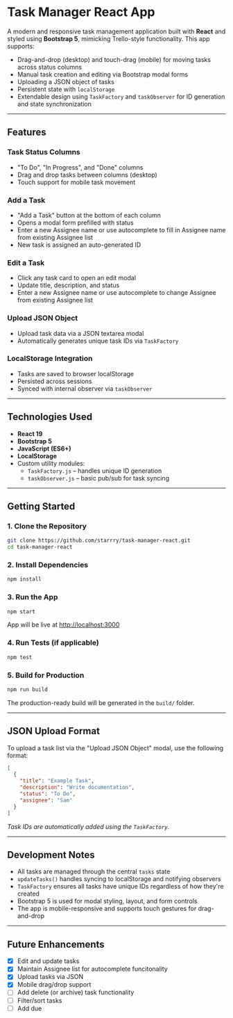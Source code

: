 #  Task Manager React App

A modern and responsive task management application built with **React** and styled using **Bootstrap 5**, mimicking Trello-style functionality. This app supports:

-  Drag-and-drop (desktop) and touch-drag (mobile) for moving tasks across status columns  
-  Manual task creation and editing via Bootstrap modal forms  
-  Uploading a JSON object of tasks  
-  Persistent state with `localStorage`  
-  Extendable design using `TaskFactory` and `taskObserver` for ID generation and state synchronization  

---

##  Features

###  Task Status Columns
- "To Do", "In Progress", and "Done" columns
- Drag and drop tasks between columns (desktop)
- Touch support for mobile task movement

###  Add a Task
- "Add a Task" button at the bottom of each column
- Opens a modal form prefilled with status
- Enter a new Assignee name or use autocomplete to fill in Assignee name from existing Assignee list
- New task is assigned an auto-generated ID

###  Edit a Task
- Click any task card to open an edit modal
- Update title, description, and status
- Enter a new Assignee name or use autocomplete to change Assignee from existing Assignee list

###  Upload JSON Object
- Upload task data via a JSON textarea modal
- Automatically generates unique task IDs via `TaskFactory`

###  LocalStorage Integration
- Tasks are saved to browser localStorage
- Persisted across sessions
- Synced with internal observer via `taskObserver`

---

##  Technologies Used

- **React 19**
- **Bootstrap 5**
- **JavaScript (ES6+)**
- **LocalStorage**
- Custom utility modules:
  - `TaskFactory.js` – handles unique ID generation
  - `taskObserver.js` – basic pub/sub for task syncing

---

##  Getting Started

### 1. Clone the Repository

```bash
git clone https://github.com/starrry/task-manager-react.git
cd task-manager-react
```

### 2. Install Dependencies

```bash
npm install
```

### 3. Run the App

```bash
npm start
```

App will be live at [http://localhost:3000](http://localhost:3000)

### 4. Run Tests (if applicable)

```bash
npm test
```

### 5. Build for Production

```bash
npm run build
```

The production-ready build will be generated in the `build/` folder.

---

##  JSON Upload Format

To upload a task list via the "Upload JSON Object" modal, use the following format:

```json
[
  {
    "title": "Example Task",
    "description": "Write documentation",
    "status": "To Do",
    "assignee": "Sam"
  }
]
```

 *Task IDs are automatically added using the `TaskFactory`.*

---

##  Development Notes

- All tasks are managed through the central `tasks` state
- `updateTasks()` handles syncing to localStorage and notifying observers
- `TaskFactory` ensures all tasks have unique IDs regardless of how they're created
- Bootstrap 5 is used for modal styling, layout, and form controls
- The app is mobile-responsive and supports touch gestures for drag-and-drop

---

##  Future Enhancements

- [x] Edit and update tasks
- [x] Maintain Assignee list for autocomplete funcitonality
- [x] Upload tasks via JSON
- [x] Mobile drag/drop support
- [ ] Add delete (or archive) task functionality
- [ ] Filter/sort tasks
- [ ] Add due